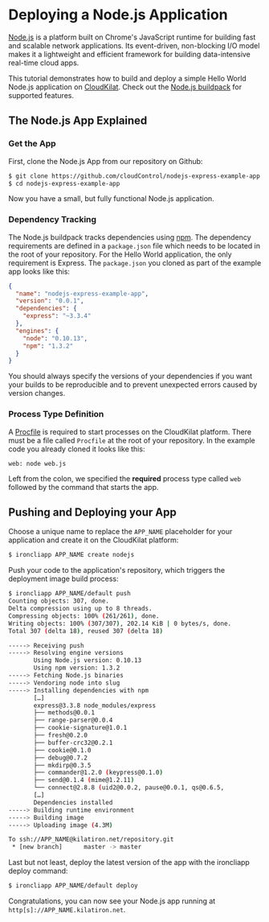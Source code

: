 # Deploying a Node.js Application
[Node.js] is a platform built on Chrome's JavaScript runtime for building fast and scalable network applications. Its event-driven, non-blocking I/O model makes it a lightweight and efficient framework for building data-intensive real-time cloud apps.

This tutorial demonstrates how to build and deploy a simple Hello World Node.js application on [CloudKilat]. Check out the [Node.js buildpack] for supported features.

## The Node.js App Explained

### Get the App
First, clone the Node.js App from our repository on Github:

~~~bash
$ git clone https://github.com/cloudControl/nodejs-express-example-app.git
$ cd nodejs-express-example-app
~~~

Now you have a small, but fully functional Node.js application.

### Dependency Tracking
The Node.js buildpack tracks dependencies using [npm]. The dependency
requirements are defined in a `package.json` file which needs to be located in
the root of your repository. For the Hello World application, the only
requirement is Express. The `package.json` you cloned as part of the example
app looks like this:

~~~json
{
  "name": "nodejs-express-example-app",
  "version": "0.0.1",
  "dependencies": {
    "express": "~3.3.4"
  },
  "engines": {
    "node": "0.10.13",
    "npm": "1.3.2"
  }
}
~~~

You should always specify the versions of your dependencies if you want your builds to be reproducible and to prevent unexpected errors caused by version changes.

### Process Type Definition
A [Procfile] is required to start processes on the CloudKilat platform. There must be a file called `Procfile` at the root of your repository. In the example code you already cloned it looks like this:

~~~
web: node web.js
~~~

Left from the colon, we specified the **required** process type called `web` followed by the command that starts the app.

## Pushing and Deploying your App
Choose a unique name to replace the `APP_NAME` placeholder for your application
and create it on the CloudKilat platform:

~~~bash
$ ironcliapp APP_NAME create nodejs
~~~

Push your code to the application's repository, which triggers the deployment image build process:

~~~bash
$ ironcliapp APP_NAME/default push
Counting objects: 307, done.
Delta compression using up to 8 threads.
Compressing objects: 100% (261/261), done.
Writing objects: 100% (307/307), 202.14 KiB | 0 bytes/s, done.
Total 307 (delta 18), reused 307 (delta 18)

-----> Receiving push
-----> Resolving engine versions
       Using Node.js version: 0.10.13
       Using npm version: 1.3.2
-----> Fetching Node.js binaries
-----> Vendoring node into slug
-----> Installing dependencies with npm
       […]
       express@3.3.8 node_modules/express
       ├── methods@0.0.1
       ├── range-parser@0.0.4
       ├── cookie-signature@1.0.1
       ├── fresh@0.2.0
       ├── buffer-crc32@0.2.1
       ├── cookie@0.1.0
       ├── debug@0.7.2
       ├── mkdirp@0.3.5
       ├── commander@1.2.0 (keypress@0.1.0)
       ├── send@0.1.4 (mime@1.2.11)
       └── connect@2.8.8 (uid2@0.0.2, pause@0.0.1, qs@0.6.5,
       […]
       Dependencies installed
-----> Building runtime environment
-----> Building image
-----> Uploading image (4.3M)

To ssh://APP_NAME@kilatiron.net/repository.git
 * [new branch]      master -> master
~~~

Last but not least, deploy the latest version of the app with the ironcliapp deploy command:

~~~bash
$ ironcliapp APP_NAME/default deploy
~~~

Congratulations, you can now see your Node.js app running at
`http[s]://APP_NAME.kilatiron.net`.


[Node.js]: http://nodejs.org/
[npm]: https://npmjs.org/
[CloudKilat]: http://www.cloudkilat.com/
[Node.js buildpack]: https://github.com/cloudControl/buildpack-nodejs
[Procfile]: /Platform%20Documentation.md/#buildpacks-and-the-procfile
[platform documentation]: /Platform%20Documentation.md
